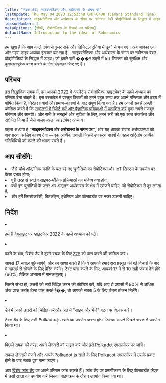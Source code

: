 ```yaml
---
title: "सबक #2, साइबरनेटिक्स और अर्थशास्त्र के संगम पर"
lastUpdate: Thu May 04 2023 12:53:48 GMT+0400 (Samara Standard Time)
description: साइबरनेटिक्स और अर्थशास्त्र के संगम पर नवीनतम वेब3 प्रौद्योगिकियों के सिद्धांत में डाइव करें, जो हमारे घरों और शहरों में IoT सिस्टम को सुरक्षित और कुशलतापूर्वक कार्य करने में मदद करने के लिए डिज़ाइन किए गए हैं।
lessonNumber: 2
metaOptions: [सीखें, रोबोनॉमिक्स के विचारों का परिचय]
defaultName: Introduction to the ideas of Robonomics
---
```


हम खुश हैं कि आप काले दर्पण से गुजर सके और डिजिटल दुनिया में डूबने से बच गए। अब आपका एक और गहरा डाइव आपका इंतजार कर रहा है... साइबरनेटिक्स और अर्थशास्त्र के संगम पर नवीनतम वेब3 प्रौद्योगिकियों के सिद्धांत में डाइव। जो हमारे घरों ���र शहरों में IoT सिस्टम को सुरक्षित और कुशलतापूर्वक कार्य करने के लिए डिज़ाइन किए गए हैं।


## परिचय

इस सिद्धांतिक सबक में, हम आपको 2022 में अपडेटेड रोबोनॉमिक्स व्हाइटपेपर के पहले अध्याय का परिचय देना चाहते हैं। इस दस्तावेज़ में प्रस्तुत विचारों को हमने बहुत समय तक अपने मस्तिष्क और हृदय में पोषित किया है, निरंतर प्रयोगों और प्रमाण-कारणों के बाद संपूर्ण किया गया है। हम अपनी सबसे अच्छी कोशिश करते हैं कि [सम्मेलनों में रिपोर्ट करें और वैज्ञानिक पत्रिकाओं में प्रकाशित करें](https://robonomics.network/papers/) कुछ सबसे मजबूत परिणाम और सामग्री। और सभी के समझने और सुविधा के लिए, हमने सभी को एक साथ संकलित और संक्षेपित किया है जैसे अलग-अलग व्हाइटपेपर अध्याय।

पहला अध्याय है **"साइबरनेटिक्स और अर्थशास्त्र के संगम पर"**, और यह आपको रोबोट अर्थव्यवस्था की अवधारणा के लिए कारण देगा — एक आर्थिक प्रणाली जिसमें उपकरण मानवों के पहले अद्वितीय आर्थिक गतिविधियों को करने की क्षमता रखते हैं।

## आप सीखेंगे:

<List>

<li>
जैसे चौथे औद्योगिक क्रांति के चल रहे नए चुनौतियों का रोबोटिक्स और IoT सिस्टम के उपयोग पर कैसा प्रभाव होगा;
</li>

<li>
पूरी तरह से स्वतंत्र साइबर-भौतिक प्रक्रियाओं का भविष्य क्या होगा;
</li>

<li>
क्यों इन चुनौतियों के उत्तर अब अद्यतन अर्थशास्त्र के क्षेत्र में खोजने चाहिए, जो रोबोटिक्स से दूर लगता है;
</li>

<li>
और हमें क्रिप्टोकरेंसी, बिटकॉइन, इथेरियम और पॉल्काडॉट पर नजर डालनी चाहिए।
</li>

</List>

## निर्देश

<List type="numbers">

<li>

हमारी [वेबसाइट](https://robonomics.network/vision/) पर व्हाइटपेपर 2022 के पहले अध्याय को पढ़ें।

</li>

<li>

पढ़ने के बाद, विशेष डैप में दूसरे सबक के लिए [टेस्ट](https://lesson2.robonomics.academy/#/) को पास करने की कोशिश करें।

आपसे 17 सवाल पूछे जाएंगे, और हम आशा करते हैं कि वे आपको हमारे द्वारा प्रस्तुत की गई विचारों के बारे में गहराई से सोचने के लिए प्रेरित करेंगे। टेस्ट पास करने के लिए, आपको 17 में से 10 सही जवाब देने होंगे (60%, शैक्षिक अभ्यास में मानक मूल्य)।

जितने संभव हो, उत्तरों को सही चिह्नित करने की कोशिश करें, यदि आप दो प्रयासों में 90% से अधिक अंक प्राप्त करके टेस्ट पास करते है��, तो आपको सबक 5 के लिए बोनस टोकन मिलेंगे।

</li>

<li>

डैप में अपने उत्तरों को चिह्नित करें और अंत में "साइन और भेजें" बटन पर क्लिक करें।

टेस्ट डैप के लिए उसी Polkadot.js खाते का उपयोग करना होगा जिसका आपने पिछले सबक में उपयोग किया था।

</li>

<li>

पिछले सबक की तरह, अपने लेनदारी को साइन करें और इसे Polkadot एक्सप्लोरर पर जांचें।

</li>
</List>

<Result>

सफल लेनदारी भेजने और आपके Polkadot.js खाते के लिए Polkadot एक्सप्लोरर में उसके प्रकट होने के बाद सबक पूरा माना जाएगा।

आप [विशेष जांच डैप](https://lk.robonomics.academy/) पर अपने परिणाम जांच सकते हैं। जांच डैप पर प्रमाणीकरण के लिए पोल्काडॉट.जेएस में उसी खाता का उपयोग करें जिसका पाठ्यक्रम के दौरान उपयोग किया गया था।

</Result>